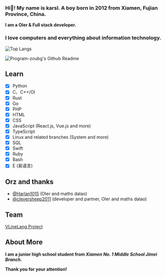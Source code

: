 ### Hi👋! My name is karsl. A boy born in 2012 from Xiamen, Fujian Province, China.

**I am a OIer & Full stack developer.**

### I love computers and everything about information technology.

![Top Langs](https://github-readme-stats.vercel.app/api/top-langs/?username=karsl-program&layout=compact)

![Program-zoubg's Github Readme](https://github-readme-stats.vercel.app/api?username=karsl-program&show_icons=true&theme=dark&include_all_commits=true)


## Learn

- [x] Python
- [x] C、C++/OI
- [x] Rust
- [x] Go
- [x] PHP
- [x] HTML
- [x] CSS
- [x] JavaScript (React.js, Vue.js and more)
- [x] TypeScript
- [x] Linux and related branches (System and more)
- [x] SQL
- [x] Swift
- [x] Ruby
- [x] Bash
- [x] E (易语言)

## Orz and thanks

- [@Harlan1015](https://github.com/Harlan1015) (OIer and maths dalao)
- [@cleversheep2011](https://github.com/cleversheep2011) (developer and partner, OIer and maths dalao)

## Team

[VLineLang Project](https://github.com/VLineLang)

## About More

**I am a junior high school student from *Xiamen No. 1 Middle School Jimei Branch*.**

**Thank you for your attention!**
